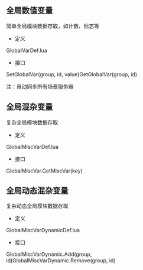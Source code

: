 ## 全局数值变量
简单全局模块数据存取，如计数、标志等

+ 定义

GlobalVarDef.lua

+ 接口

SetGlobalVar(group, id, value)GetGlobalVar(group, id)

注：自动同步所有场景服务器

## 全局混杂变量
复杂全局模块数据存取

+ 定义

GlobalMiscVarDef.lua

+ 接口

GlobalMiscVar.GetMiscVar(key)

## 全局动态混杂变量
复杂动态全局模块数据存取

+ 定义

GlobalMiscVarDynamicDef.lua

+ 接口

GlobalMiscVarDynamic.Add(group, id)GlobalMiscVarDynamic.Remove(group, id)

